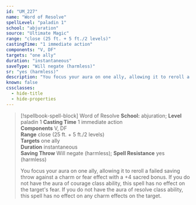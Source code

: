 ```yaml
---
id: "UM_227"
name: "Word of Resolve"
spellLevel: "paladin 1"
school: "abjuration"
source: "Ultimate Magic"
range: "close (25 ft. + 5 ft./2 levels)"
castingTime: "1 immediate action"
components: "V, DF"
targets: "one ally"
duration: "instantaneous"
saveType: "Will negate (harmless)"
sr: "yes (harmless)"
description: "You focus your aura on one ally, allowing it to reroll a failed saving throw against a charm or fear effect with a +4 sacred bonus. If you do not have the aura of courage class ability, this spell has no effect on the target's fear. If you do not have the aura of resolve class ability, this spell has no effect on any charm effects on the target."
known: false
cssclasses:
  - hide-title
  - hide-properties
---
```


> [!spellbook-spell-block] Word of Resolve
> **School:** abjuration; **Level** paladin 1
> **Casting Time** 1 immediate action  
> **Components** V, DF  
> **Range** close (25 ft. + 5 ft./2 levels)  
> **Targets** one ally  
> **Duration** instantaneous  
> **Saving Throw** Will negate (harmless); **Spell Resistance** yes (harmless)
> 
> You focus your aura on one ally, allowing it to reroll a failed saving throw against a charm or fear effect with a +4 sacred bonus. If you do not have the aura of courage class ability, this spell has no effect on the target's fear. If you do not have the aura of resolve class ability, this spell has no effect on any charm effects on the target.